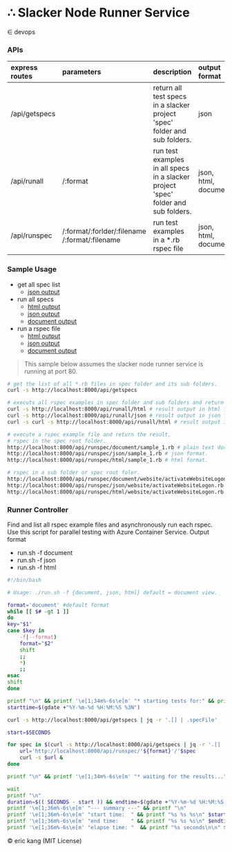 # &#8756; Slacker Node Runner Service
&#8712; devops

### APIs

|express routes|parameters|description|output format|
|:-------------|:---|:---------------------|:---|
|/api/getspecs||return all test specs in a slacker project 'spec' folder and sub folders.|json|
|/api/runall|/:format|run test examples in all specs in a slacker project 'spec' folder and sub folders. |json, html, document|
|/api/runspec|/:format/:forlder/:filename /:format/:filename|run test examples in a *.rb rspec file|json, html, document|

### Sample Usage

* get all spec list
    * [json output](/api/getspecs)
* run all specs
    * [html output](/api/runall/html)
    * [json output](/api/runall/json)
    * [document output](/api/runall/document)
* run a rspec file
    * [html output](/api/runspec/html/sample_1.rb)
    * [json output](/api/runspec/json/sample_1.rb)
    * [document output](/api/runspec/document/sample_1.rb)

> This sample below assumes the slacker node runner service is running at port 80.

```bash
# get the list of all *.rb files in spec folder and its sub folders.
curl -s http://localhost:8000/api/getspecs

# executs all rspec examples in spec folder and sub folders and return the result in html format.
curl -s http://localhost:8000/api/runall/html # result output in html foramt
curl -s http://localhost:8000/api/runall/json # result output in json format
curl -s curl -s http://localhost:8000/api/runall/html # result output in plain text document foramt.

# execute a rspec example file and return the result,
# rspec in the spec root folder.
http://localhost:8000/api/runspec/document/sample_1.rb # plain text document format.
http://localhost:8000/api/runspec/json/sample_1.rb # json format.
http://localhost:8000/api/runspec/html/sample_1.rb # html format.

# rspec in a sub folder or spec root foler.
http://localhost:8000/api/runspec/document/website/activateWebsiteLogon.rb # pain text document format
http://localhost:8000/api/runspec/json/website/activateWebsiteLogon.rb # json format
http://localhost:8000/api/runspec/html/website/activateWebsiteLogon.rb # html format

```

### Runner Controller

Find and list all rspec example files and asynchronously run each rspec. Use this script for parallel testing with Azure Container Service.
Output format

* run.sh -f document
* run.sh -f json
* run.sh -f html

```bash
#!/bin/bash

# Usage: ./run.sh -f {document, json, html} default = document view.

format='document' #default format
while [[ $# -gt 1 ]]
do
key="$1"
case $key in
    -f|--format)
    format="$2"
    shift 
    ;;
    *)
    ;;
esac
shift 
done

printf "\n" && printf '\e[1;34m%-6s\e[m' "* starting tests for:" && printf "\n"
starttime=$(gdate +"%Y-%m-%d %H:%M:%S %3N")

curl -s http://localhost:8000/api/getspecs | jq -r '.[] | .specFile'

start=$SECONDS

for spec in $(curl -s http://localhost:8000/api/getspecs | jq -r '.[] | .specFile'); do
    url='http://localhost:8000/api/runspec/'${format}'/'$spec
    curl -s $url & 
done

printf "\n" && printf '\e[1;34m%-6s\e[m' "* waiting for the results..." && printf "\n" 

wait
printf "\n" 
duration=$(( SECONDS - start )) && endtime=$(gdate +"%Y-%m-%d %H:%M:%S %3N")
printf '\e[1;36m%-6s\e[m' "--- summary ---" && printf "\n" 
printf '\e[1;36m%-6s\e[m' "start time:  " && printf "%s %s %s\n" $starttime
printf '\e[1;36m%-6s\e[m' "end time:    " && printf "%s %s %s\n" $endtime
printf '\e[1;36m%-6s\e[m' "elapse time: "  && printf "%s seconds\n\n" $duration

```

&#169; eric kang (MIT License)
